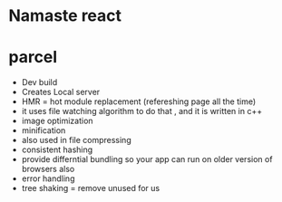 # Namaste react


# parcel
- Dev build 
- Creates Local server
- HMR = hot module replacement (refereshing page all the time)
- it uses file watching algorithm to do that , and it is written in c++
- image optimization
- minification 
- also used in file compressing
- consistent hashing
- provide differntial bundling so your app can run on older version of browsers also
- error handling
- tree shaking = remove unused for us
